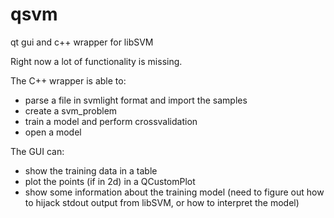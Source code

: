 qsvm
====

qt gui and c++ wrapper for libSVM

Right now a lot of functionality is missing. 

The C++ wrapper is able to:
- parse a file in svmlight format and import the samples
- create a svm_problem
- train a model and perform crossvalidation
- open a model

The GUI can:
- show the training data in a table
- plot the points (if in 2d) in a QCustomPlot
- show some information about the training model 
  (need to figure out how to hijack stdout output from libSVM, or how to interpret the model)
